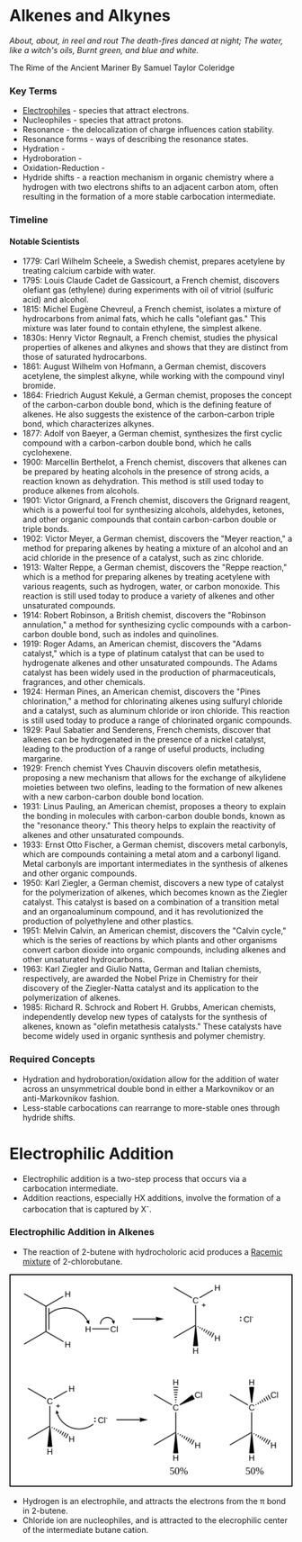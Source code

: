 # Alkenes and Alkynes

*About, about, in reel and rout
The death-fires danced at night;
The water, like a witch's oils,
Burnt green, and blue and white.*

The Rime of the Ancient Mariner
By Samuel Taylor Coleridge

### Key Terms

- [Electrophiles](Chemistry/Core/Terms/Electrophile.md) - species that attract electrons.
- Nucleophiles - species that attract protons.
- Resonance - the delocalization of charge influences cation stability.
- Resonance forms - ways of describing the resonance states.
- Hydration - 
- Hydroboration - 
- Oxidation-Reduction - 
- Hydride shifts - a reaction mechanism in organic chemistry where a hydrogen with two electrons shifts to an adjacent carbon atom, often resulting in the formation of a more stable carbocation intermediate.

### Timeline

#### Notable Scientists

-   1779: Carl Wilhelm Scheele, a Swedish chemist, prepares acetylene by treating calcium carbide with water.
-   1795: Louis Claude Cadet de Gassicourt, a French chemist, discovers olefiant gas (ethylene) during experiments with oil of vitriol (sulfuric acid) and alcohol.
-   1815: Michel Eugène Chevreul, a French chemist, isolates a mixture of hydrocarbons from animal fats, which he calls "olefiant gas." This mixture was later found to contain ethylene, the simplest alkene.
-   1830s: Henry Victor Regnault, a French chemist, studies the physical properties of alkenes and alkynes and shows that they are distinct from those of saturated hydrocarbons.
-   1861: August Wilhelm von Hofmann, a German chemist, discovers acetylene, the simplest alkyne, while working with the compound vinyl bromide.
-   1864: Friedrich August Kekulé, a German chemist, proposes the concept of the carbon-carbon double bond, which is the defining feature of alkenes. He also suggests the existence of the carbon-carbon triple bond, which characterizes alkynes.
-   1877: Adolf von Baeyer, a German chemist, synthesizes the first cyclic compound with a carbon-carbon double bond, which he calls cyclohexene.
-  1900: Marcellin Berthelot, a French chemist, discovers that alkenes can be prepared by heating alcohols in the presence of strong acids, a reaction known as dehydration. This method is still used today to produce alkenes from alcohols.
-   1901: Victor Grignard, a French chemist, discovers the Grignard reagent, which is a powerful tool for synthesizing alcohols, aldehydes, ketones, and other organic compounds that contain carbon-carbon double or triple bonds.
-   1902: Victor Meyer, a German chemist, discovers the "Meyer reaction," a method for preparing alkenes by heating a mixture of an alcohol and an acid chloride in the presence of a catalyst, such as zinc chloride.
-   1913: Walter Reppe, a German chemist, discovers the "Reppe reaction," which is a method for preparing alkenes by treating acetylene with various reagents, such as hydrogen, water, or carbon monoxide. This reaction is still used today to produce a variety of alkenes and other unsaturated compounds.
-   1914: Robert Robinson, a British chemist, discovers the "Robinson annulation," a method for synthesizing cyclic compounds with a carbon-carbon double bond, such as indoles and quinolines.
-   1919: Roger Adams, an American chemist, discovers the "Adams catalyst," which is a type of platinum catalyst that can be used to hydrogenate alkenes and other unsaturated compounds. The Adams catalyst has been widely used in the production of pharmaceuticals, fragrances, and other chemicals.
-   1924: Herman Pines, an American chemist, discovers the "Pines chlorination," a method for chlorinating alkenes using sulfuryl chloride and a catalyst, such as aluminum chloride or iron chloride. This reaction is still used today to produce a range of chlorinated organic compounds.
-   1929: Paul Sabatier and Senderens, French chemists, discover that alkenes can be hydrogenated in the presence of a nickel catalyst, leading to the production of a range of useful products, including margarine.
-   1929: French chemist Yves Chauvin discovers olefin metathesis, proposing a new mechanism that allows for the exchange of alkylidene moieties between two olefins, leading to the formation of new alkenes with a new carbon-carbon double bond location.
-   1931: Linus Pauling, an American chemist, proposes a theory to explain the bonding in molecules with carbon-carbon double bonds, known as the "resonance theory." This theory helps to explain the reactivity of alkenes and other unsaturated compounds.
-   1933: Ernst Otto Fischer, a German chemist, discovers metal carbonyls, which are compounds containing a metal atom and a carbonyl ligand. Metal carbonyls are important intermediates in the synthesis of alkenes and other organic compounds.
-   1950: Karl Ziegler, a German chemist, discovers a new type of catalyst for the polymerization of alkenes, which becomes known as the Ziegler catalyst. This catalyst is based on a combination of a transition metal and an organoaluminum compound, and it has revolutionized the production of polyethylene and other plastics.
-   1951: Melvin Calvin, an American chemist, discovers the "Calvin cycle," which is the series of reactions by which plants and other organisms convert carbon dioxide into organic compounds, including alkenes and other unsaturated hydrocarbons.
-   1963: Karl Ziegler and Giulio Natta, German and Italian chemists, respectively, are awarded the Nobel Prize in Chemistry for their discovery of the Ziegler-Natta catalyst and its application to the polymerization of alkenes.
-   1985: Richard R. Schrock and Robert H. Grubbs, American chemists, independently develop new types of catalysts for the synthesis of alkenes, known as "olefin metathesis catalysts." These catalysts have become widely used in organic synthesis and polymer chemistry.



### Required Concepts

- Hydration and hydroboration/oxidation allow for the addition of water across an unsymmetrical double bond in either a Markovnikov or an anti-Markovnikov fashion.
- Less-stable carbocations can rearrange to more-stable ones through hydride shifts.

# Electrophilic Addition

- Electrophilic addition is a two-step process that occurs via a carbocation intermediate.
- Addition reactions, especially HX additions, involve the formation of a carbocation that is captured by X<sup>-</sup>.

### Electrophilic Addition in Alkenes

- The reaction of 2-butene with hydrocholoric acid produces a [Racemic mixture](Chemistry/Core/Terms/Racemic%20mixture.md) of 2-chlorobutane.
  
![](Chemistry/ChemDraw/Addition%20Reactions/But-2-ene%20+%20HCl.svg)

- Hydrogen is an electrophile, and attracts the electrons from the π bond in 2-butene.
- Chloride ion are nucleophiles, and is attracted to the elecrophilic center of the intermediate butane cation.

